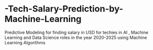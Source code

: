 # -Tech-Salary-Prediction-by-Machine-Learning
 Predictive Modeling for finding salary in USD   for techies in  AI , Machine Learning and Data Science roles in the year 2020-2025  using Machine Learning Algorithms 
